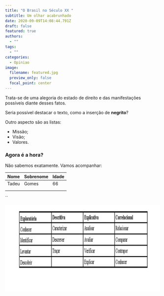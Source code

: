 ```yaml
---
title: "O Brasil no Século XX "
subtitle: Um olhar acabrunhado
date: 2020-09-09T14:08:44.791Z
draft: false
featured: true
authors:
  - ""
tags:
  - ""
categories:
  - Opiniao
image:
  filename: featured.jpg
  preview_only: false
  focal_point: center
---
```

Trata-se de uma alegoria do estado de direito e das manifestações possíveis diante desses fatos. 

Seria possível destacar o texto, como a inserção de **negrito**? 

Outro aspecto são as listas: 

* Missão;
* Visão; 
* Valores. 

### Agora é a hora?

Não sabemos exatamente. Vamos acompanhar: 

| Nome  | Sobrenome | Idade |
| ----- | --------- | ----- |
| Tadeu | Gomes     | 66    |
|       |           |       |
|       |           |       |

``



![x](objetivos.jpg "Calendário Covid")